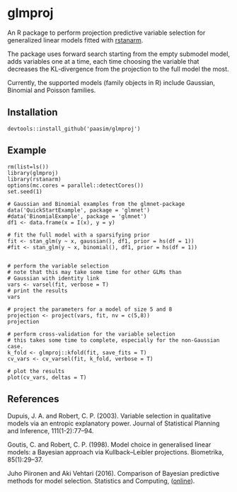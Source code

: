 # glmproj

An R package to perform projection predictive variable selection for generalized linear models fitted with [rstanarm][]. 

The package uses forward search starting from the empty submodel model, adds variables one at a time, each time choosing the variable that decreases the KL-divergence from the projection to the full model the most. 

Currently, the supported models (family objects in R) include Gaussian, Binomial and Poisson families.

Installation
------------

    devtools::install_github('paasim/glmproj')
    
Example
-------

    rm(list=ls())
    library(glmproj)
    library(rstanarm)
    options(mc.cores = parallel::detectCores())
    set.seed(1)

    # Gaussian and Binomial examples from the glmnet-package
    data('QuickStartExample', package = 'glmnet')
    #data('BinomialExample', package = 'glmnet') 
    df1 <- data.frame(x = I(x), y = y)

    # fit the full model with a sparsifying prior
    fit <- stan_glm(y ~ x, gaussian(), df1, prior = hs(df = 1))
    #fit <- stan_glm(y ~ x, binomial(), df1, prior = hs(df = 1))


    # perform the variable selection
    # note that this may take some time for other GLMs than 
    # Gaussian with identity link
    vars <- varsel(fit, verbose = T)
    # print the results
    vars

    # project the parameters for a model of size 5 and 8
    projection <- project(vars, fit, nv = c(5,8))
    projection

    # perform cross-validation for the variable selection
    # this takes some time to complete, especially for the non-Gaussian case.
    k_fold <- glmproj::kfold(fit, save_fits = T)
    cv_vars <- cv_varsel(fit, k_fold, verbose = T)

    # plot the results
    plot(cv_vars, deltas = T)

References
------------
Dupuis, J. A. and Robert, C. P. (2003). Variable selection in qualitative models via an entropic explanatory power. Journal of Statistical Planning and Inference, 111(1-2):77–94.

Goutis, C. and Robert, C. P. (1998). Model choice in generalised linear models: a Bayesian approach via Kullback–Leibler projections. Biometrika, 85(1):29–37.

Juho Piironen and Aki Vehtari (2016). Comparison of Bayesian predictive methods for model selection. Statistics and Computing, ([online][piironenvehtari]).


  [rstanarm]: https://github.com/stan-dev/rstanarm
  [piironenvehtari]: https://link.springer.com/article/10.1007/s11222-016-9649-y

